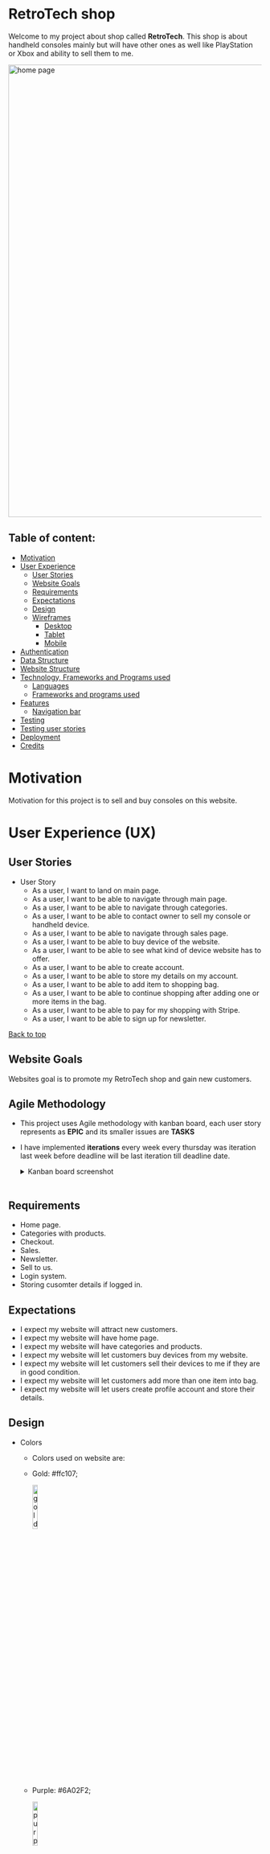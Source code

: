 # RetroTech shop

Welcome to my project about shop called **RetroTech**. This shop is about handheld consoles mainly but will have other ones as well like PlayStation or Xbox and ability to sell them to me.

<img src="docs/website-image.png" alt="home page" width="900">

## Table of content:

- [Motivation](#motivation)
- [User Experience](#user-experience-ux)
    - [User Stories](#user-stories)
    - [Website Goals](#website-goals)
    - [Requirements](#requirements)
    - [Expectations](#expectations)
    - [Design](#design)
    - [Wireframes](#wireframes)
        - [Desktop](#desktop)
        - [Tablet](#tablet)
        - [Mobile](#mobile)
- [Authentication](#authentication)
- [Data Structure](#data-structure)
- [Website Structure](#website-structure)
- [Technology, Frameworks and Programs used](#technology-frameworks-and-programs-used)
    - [Languages](#languages)
    - [Frameworks and programs used](#frameworks-and-programs-used)
- [Features](#features)
    - [Navigation bar](#navigation)
- [Testing](#testing)
- [Testing user stories](#testing-user-stories)
- [Deployment](#deployment)
- [Credits](#credits)

# Motivation

Motivation for this project is to sell and buy consoles on this website.

# User Experience (UX)

## User Stories
- User Story
    - As a user, I want to land on main page.
    - As a user, I want to be able to navigate through main page.
    - As a user, I want to be able to navigate through categories.
    - As a user, I want to be able to contact owner to sell my console or handheld device.
    - As a user, I want to be able to navigate through sales page.
    - As a user, I want to be able to buy device of the website.
    - As a user, I want to be able to see what kind of device website has to offer.
    - As a user, I want to be able to create account.
    - As a user, I want to be able to store my details on my account.
    - As a user, I want to be able to add item to shopping bag.
    - As a user, I want to be able to continue shopping after adding one or more items in the bag.
    - As a user, I want to be able to pay for my shopping with Stripe.
    - As a user, I want to be able to sign up for newsletter.

[Back to top](#)

## Website Goals

Websites goal is to promote my RetroTech shop and gain new customers.

## Agile Methodology

- This project uses Agile methodology with kanban board, each user story represents as **EPIC** and its smaller issues are **TASKS**
- I have implemented **iterations** every week every thursday was iteration last week before deadline will be last iteration till deadline date.

    <details><summary>Kanban board screenshot</summary>
    <img src="docs/kanban-board.png" alt="kanban board"/>
    </details>
    <br>

## Requirements

- Home page.
- Categories with products.
- Checkout.
- Sales.
- Newsletter.
- Sell to us.
- Login system.
- Storing cusomter details if logged in.

## Expectations

- I expect my website will attract new customers.
- I expect my website will have home page.
- I expect my website will have categories and products.
- I expect my website will let customers buy devices from my website.
- I expect my website will let customers sell their devices to me if they are in good condition.
- I expect my website will let customers add more than one item into bag.
- I expect my website will let users create profile account and store their details.

## Design

- Colors
    - Colors used on website are:

    - Gold: #ffc107;

        <img src="docs/gold.png" alt="gold color" width="15%"/>

    - Purple: #6A02F2;

        <img src="docs/purple.png" alt="purple color" width="15%"/>
    
    - Grey: ##4d4e4f;

        <img src="docs/d-grey.png" alt="grey color" width="15%"/>

    - light grey: #eeebeb;

        <img src="docs/light-grey.png" alt="light grey color" width="15%"/>

    - white: #fff;

        <img src="docs/white.png" alt="white color" width="15%"/>

- Fonts:

    Font was used default from Boostrap 5, [Helvetica Neue](https://fontsgeek.com/helvetica-neue-font), [Helvetica](https://fontsgeek.com/helvetica-font), [Arial](https://fontsgeek.com/arial-font), and [sans-serif](https://fontsgeek.com/sans-serif-font) in its default font stack.

- Images: 

    - [Freepik](https://www.freepik.com/free-vector/reviews-concept-landing-page_5156335.htm#query=reviews&position=27&from_view=search&track=locales")

    - [Currys.ie](https://www.currys.ie/)

    - [Smyths](https://www.smythstoys.com/ie/en-ie/)

    - [Retroid](https://www.goretroid.com/)

    - [Anbernic](https://anbernic.com/)

[Back to top](#)

## Wireframes

- Home page.

	**placeholder**

- Products/Categories.

	**placeholder**

- Checkout.

	**placeholder**

- Sales.

	**placeholder**

- Front end admin panel

	**placeholder**

- Profile account

	**placeholder**

- Newsletter

    **placeholder**


# Authentication and Security

### Authentication

- Project uses [Allauth](https://django-allauth.readthedocs.io/en/latest/) as login system, pages were adjusted and styled. Emailing system to login, email confirmation, password recovery and so on works and is being sent.

- Unwanted visitors trying to access restricted pages in project will be redirected to home with message that they are allowed on this site. ``@Login_required`` and 

    ```
    if not request.user.is_superuser:
        messages.error(request, 'You arent allowed there! \
                        redirecting to home page.')
        return redirect(reverse('home'))
        ```

### Security

- All secret keys are stored in **env.py** or stored in variables in [Heroku](https://www.heroku.com/).

# Data Structure

## Database

Category:
| Object | Field |
|---|---|
| ID | is automatically generated |
| name | CharField |
| frontend_name | CharField |

name is given category_choices of handheld, console, games, accessories.
<hr>

Item:
| Object | Field |
|---|---|
| ID | is automatically generated |
| category | ForeignKey to Category model |
| sku_number | CharField |
| product_name | CharField |
| product_model | CharField |
| product_description | TextField |
| price | DecimalField |
| original_price | DecimalField |
| sale | Boolean |
| featured | Boolean |
| image_one | CloudinaryField |
| image_two | CloudinaryField |
| image_three | CloudinaryField |

<hr>

SellToUS:
| Object | Field |
|---|---|
| ID | is automatically generated |
| full_name | CharField |
| email | EmailField |
| brand | CharField |
| model | CharField |
| grade | CharField |
| description | TextField |
| sell_image_one | CloudinaryField |
| sell_image_two | CloudinaryField |
| sell_image_three | CloudinaryField |

<hr>

UserProfile:
| Object | Field |
|---|---|
| ID | is automatically generated |
| user | OnetoOneField with User |
| default_phone_number | CharField |
| default_town_or_city | CharField |
| default_street_address1 | CharField |
| default_street_address2 | CharField |
| default_postcode | CharField |
| default_county_state | CharField |
| default_country | CountryField |

User is imported from django.contrib.auth.models
<hr>

Newsletter:
| Object | Field |
|---|---|
| ID | is automatically generated |
| news_email | EmailField |

newsletter email is called news_email because I made my own context_processors that would pull all email id's from websie when they were provided. This way it prevents unwanted newsletter signups.

<hr>

Order:
| Object | Field |
|---|---|
| ID | is automatically generated |
| order_number | CharField |
| user_profile | ForeignKey to UserProfile |
| full_name | CharField |
| email | EmailField |
| phone_number | CharField |
| country | CountryField |
| postcode | CharField |
| town_or_city | CharField |
| street_address1 | CharField |
| street_address2 | CharField |
| county_state | CharField |
| date | DateTimeField |
| order_total | DecimalField |
| grand_total | DecimalField |
| original_basket | TextField |
| stripe_pid | CharField |

order_total adds up all lineitems,
grand_total is order_total.
order_number is generated by uuid4 with hex and Upper letters.

<hr>

OrderLineItem:
| Object | Field |
|---|---|
| ID | is automatically generated |
| order | ForeignKey to Order |
| item | ForeignKey to Item |
| quantity | IntegerField |
| lineitem_total | DecimalField |

lineitem_total is calculated items price * quantity.

<hr>

<img src="docs/db.png" alt="Item model">

## Logic

<img src="docs/logic.png" alt="website logic" width="1000">

# Website Structure

- Most of website structure comes from Bootstrap itself, and rest is just overrides to make it look nicer.

|  Screen size |  Breakpoint |
|---|---|
| extra small | >= 320px |
| small | >= 576px |
| medium | >= 768px |
| Custom | 768 >= 900 |
| Custom | >= 990 | 

# Technology, Frameworks and Libraries used.

## Languages

- [HTML](https://en.wikipedia.org/wiki/HTML5) 

- [CSS](https://en.wikipedia.org/wiki/CSS)

- [Python](https://en.wikipedia.org/wiki/Python_(programming_language))

- [JavaScript](https://en.wikipedia.org/wiki/JavaScript)

## Frameworks and Libraries used.

- [Django](https://www.djangoproject.com/) Python-based web framework that follows the model–template–views architectural pattern.

- [Gunicorn](https://en.wikipedia.org/wiki/Gunicorn) HTTP server interface.

- [Psycopg](https://wiki.postgresql.org/wiki/Psycopg) Postgres database adaptor.

- [Stripe](https://stripe.com/) Payments.

- [Bootstrap](https://getbootstrap.com/) Bootstrap 5 was used in this project.

- [FontAwesome](https://fontawesome.com/) Icons used in this project.

- [Jquery](https://en.wikipedia.org/wiki/JQuery)

## Tools

- [Heroku](https://www.heroku.com) Deployment of website.

- [ElephantSQL](https://www.elephantsql.com/) Database storing all schemas and data.

- [Cloudinary](https://cloudinary.com/) Storing static files and images.

- [Balsamiq](https://balsamiq.com/) Wireframes.

- [Miniwebtool](https://miniwebtool.com/django-secret-key-generator/) used to generate new key.

- [Favicon](https://favicon.io/favicon-generator/) Favicon generator.

- [Freepik](https://www.freepik.com/) Freepik images

# Features

- Responsive on all devices.
- Custom Front end admin panel.
- Profile accounts.
- Saving details at checkout to user account.
- Checkout with Stripe payments.
- Products and Categories.
- Newsletter
- Emails on newsletter signup, sell to us and if checkout is successful.
- Sell to us.
- Sale.

## Navigation
	
	
**placeholder**

# Testing

1. W3C HTML Validator, CSS Validator, CI Pylinter and JShint.

    - HTML All files have been tested no errors and no warnings on my own code.

	    <img src="docs/indexhtml.png" alt="html validator" width="700">

    - CSS all files tested.
        
        - style.css(main css)
        <img src="docs/main-css.png" alt="css validator" width="700">

        - home.css
        <img src="docs/home.png" alt="css validator" width="700">

        - items.css
        <img src="docs/items.png" alt="css validator" width="700">

        - checkout.css
        <img src="docs/checkout.png" alt="css validator" width="700">

    - Python using CI Pylinter.

        - Home app.

            <img src="docs/home-forms.png" alt="python validator" width="700">

            <img src="docs/home-models.png" alt="python validator" width="700">

            <img src="docs/home-views.png" alt="python validator" width="700">

        - Items app.

            <img src="docs/items-forms.png" alt="python validator" width="700">

            <img src="docs/items-models.png" alt="python validator" width="700">

            <img src="docs/items-sale-signals.png" alt="python validator" width="700">

            <img src="docs/items-views.png" alt="python validator" width="700">

        - Basket app.

            <img src="docs/views-basket.png" alt="python validator" width="700">

            <img src="docs/price-quantity.png" alt="python validator" width="700">

            <img src="docs/context.png" alt="python validator" width="700">

        - Checkout app.

            <img src="docs/forms-checkout.png" alt="python validator" width="700">

            <img src="docs/models-checkout.png" alt="python validator" width="700">

            <img src="docs/signals-checkout.png" alt="python validator" width="700">

            <img src="docs/views-checkout.png" alt="python validator" width="700">

        - Retrotech project.

            <img src="docs/context-processors.png" alt="python validator">


    - Javascript.

        - Autoclosing script for messages.

            <img src="docs/autoclose.png" alt="javascript">


2. Testing on website.

	- Lighthouse:

        - Desktop

            <img src="docs/lighthouse-desktop.png" alt="lighthouse score desktop">

        - Mobile

            <img src="docs/lighthouse-mobile.png" alt="lighthouse score mobile">

3. Testing on portable devices.

	I have tested project on my OnePLus phone and in Developer tools. Everything seems to be fine.

    Two screenshots as an example.

    - Mobile phone.
        <img src="docs/testing-phone.png" alt="testing phone">

    - Tablet.
        <img src="docs/testing-tablet.png" alt="testing tablet">

4. Automated and Manual testing.

### Automated testing:  

- No automated testing has been done.
     
### Manual testing:


#### Customer side

- Testing navigation:
    - Press Sell to us button and will lead to Sell to us page. **This is example**.
    <details><summary>Picture</summary>
    <img src="docs/manual-testing/manual-testing-1.png" alt="home page test"/>
    <img src="docs/manual-testing/manutal-testing-2.png" alt="sell to us page test"/>
    </details>
        <br>

- Login, Sign up and Log out:
    - Press Sign up, fill in your details and confirm your email!

    <details><summary>Picture</summary>
    <img src="docs/manual-testing/manual-testing-3.png" alt="testing sign up"/>
    <img src="docs/manual-testing/manual-testing-4.png" alt="testing sign up"/>
    <img src="docs/manual-testing/manual-testing-5.png" alt="testing sign up"/>
    </details>
    <br>    

    - Press Login, fill in your username and password.
    <details><summary>Picture</summary>
    <img src="docs/manual-testing/manual-testing-6.png" alt="testing login"/>
    <img src="docs/manual-testing/manual-testing-7.png" alt="testing login"/>
    <img src="docs/manual-testing/manual-testing-8.png" alt="testing login"/>
    </details>
    <br>  

    - While logged in navigate on Logout.
    <details><summary>Picture</summary>
    <img src="docs/manual-testing/manual-testing-9.png" alt="testing logout"/>
    <img src="docs/manual-testing/manual-testing-10.png" alt="testing logout"/>
    <img src="docs/manual-testing/manual-testing-11.png" alt="testing logout"/>
    </details>
    <br> 

- Add Items to basket, adjust basket, remove Items.

    - Navigate to any product you want, press add to basket.
    <details><summary>Picture</summary>
    <img src="docs/manual-testing/manual-testing-12.png" alt="add item to basket"/>
    <img src="docs/manual-testing/manual-testing-13.png" alt="add item to basket"/>
    </details>
    <br>

    - Adjust basket, navigate to basket and press + or - accordingly and press Update. Quantity cannot be less than 1 and higher than 99 it will throw errors and wont let you do anything else.

    <details><summary>Picture</summary>
    <img src="docs/manual-testing/manual-testing-14.png" alt="adjust basket"/>
    <img src="docs/manual-testing/manual-testing-15.png" alt="adjust basket"/>
    <img src="docs/manual-testing/manual-testing-16.png" alt="adjust basket"/>
    <img src="docs/manual-testing/manual-testing-17.png" alt="adjust basket"/>
    <img src="docs/manual-testing/manual-testing-18.png" alt="adjust basket"/>
    </details>
    <br>

    - Remove Item from basket.
    <details><summary>Picture</summary>
    <img src="docs/manual-testing/manual-testing-19.png" alt="add item to basket"/>
    <img src="docs/manual-testing/manual-testing-20.png" alt="add item to basket"/>
    </details>
    <br>

- Make Purchase and while saving details to your account.

    - Add Item to basket, navigate to basket, press **Checkout** then fill in your details and press **Complete order**.
    <details><summary>Picture</summary>
    <img src="docs/manual-testing/manual-testing-21.png" alt="make purchase"/>
    <img src="docs/manual-testing/manual-testing-22.png" alt="make purchase"/>
    <img src="docs/manual-testing/manual-testing-23.png" alt="make purchase"/>
    <img src="docs/manual-testing/manual-testing-24.png" alt="make purchase"/>
    <img src="docs/manual-testing/manual-testing-25.png" alt="make purchase"/>
    </details>
    <br>

    - To save your details into your account you need to be logged in, if you dont have an account create one. Select checkbox and when you submit the order by pressing **Complete order**, it will save your details to your account.
    <details><summary>Picture</summary>
    <img src="docs/manual-testing/manual-testing-26.png" alt="save details to your account"/>
    <img src="docs/manual-testing/manual-testing-27.png" alt="save details to your account"/>
    <img src="docs/manual-testing/manual-testing-28.png" alt="save details to your account"/>
    </details>
    <br>

- After purchase while logged in check order history.

    - Go into your account on right hand side you will have your order press on order number, it will open page what you have ordered quantity and total price you paid.
    <details><summary>Picture</summary>
    <img src="docs/manual-testing/manual-testing-35.png" alt="user account order history"/>
    <img src="docs/manual-testing/manual-testing-36.png" alt="user account order history"/>
    <img src="docs/manual-testing/manual-testing-37.png" alt="user account order history"/>
    </details>
    <br>

- Sign up for Newsletter.

    - In footer you have input field, type in your email. If your email was in my database it will throw an error that email is already signed for newsletter.
    <details><summary>Picture</summary>
    <img src="docs/manual-testing/manual-testing-29.png" alt="newsletter signup"/>
    <img src="docs/manual-testing/manual-testing-30.png" alt="newsletter signup"/>
    <img src="docs/manual-testing/manual-testing-31.png" alt="newsletter signup"/>
    </details>
    <br>

- Sell to us.

    - Navigate to **Sell to us**, fill in the details, upload pictures if you have any. You will receive email from us and you will be notified in navigation bar as well if form was successful.
    <details><summary>Picture</summary>
    <img src="docs/manual-testing/manual-testing-32.png" alt="sell to us"/>
    <img src="docs/manual-testing/manual-testing-33.png" alt="sell to us"/>
    <img src="docs/manual-testing/manual-testing-34.png" alt="sell to us"/>
    </details>
    <br>

- View products and details.

    - Hover or press on **Products** select any category or all, press on item to view details.
    <details><summary>Picture</summary>
    <img src="docs/manual-testing/manual-testing-38.png" alt="view products"/>
    <img src="docs/manual-testing/manual-testing-39.png" alt="view products"/>
    <img src="docs/manual-testing/manual-testing-40.png" alt="view products"/>
    </details>
    <br>

- View products on Sale.

    - Navigate to **SALE**.
    <details><summary>Picture</summary>
    <img src="docs/manual-testing/manual-testing-41.png" alt="view products on sale"/>
    <img src="docs/manual-testing/manual-testing-42.png" alt="view products on sale"/>
    </details>
    <br>

- View track your order.

    - Navigate to **track your order** 
    <details><summary>Picture</summary>
    <img src="docs/manual-testing/manual-testing-43.png" alt="view track your order"/>
    <img src="docs/manual-testing/manual-testing-44.png" alt="view track your order"/>
    <img src="docs/manual-testing/manual-testing-45.png" alt="view track your order"/>
    </details>
    <br>

- View FAQ?.

    - Navigate to **FAQ?**
    <details><summary>Picture</summary>
    <img src="docs/manual-testing/manual-testing-46.png" alt="view faq"/>
    <img src="docs/manual-testing/manual-testing-47.png" alt="view faq"/>
    </details>
    <br>

- View Terms and Conditions.

    - Scroll down to footer and navigate to **Terms & Conditions**.
    <details><summary>Picture</summary>
    <img src="docs/manual-testing/manual-testing-48.png" alt="view terms and conditions"/>
    <img src="docs/manual-testing/manual-testing-49.png" alt="view terms and conditions"/>
    </details>
    <br>

- Testing search function.

    - Navigate to search bar 

#### Front end admin panel
- Front end admin panel testing.

    - Login to your account that has superuser privilages and go to account.
    <details><summary>Picture</summary>
    <img src="docs/manual-testing/manual-testing-50.png" alt="login to superuser account"/>
    <img src="docs/manual-testing/manual-testing-51.png" alt="login to superuser account"/>
    <img src="docs/manual-testing/manual-testing-52.png" alt="login to superuser account"/>
    </details>
    <br>

- Front end admin panel preview of newsletter emails.

    - While logged in as super user you will see 4 green buttons in your account, press Newsletter emails, it will render emails subscribed to newsletter. To test out we will input random fake email.
    <details><summary>Picture</summary>
    <img src="docs/manual-testing/manual-testing-53.png" alt="testing newsletter admin"/>
    <img src="docs/manual-testing/manual-testing-54.png" alt="testing newsletter admin"/>
    <img src="docs/manual-testing/manual-testing-55.png" alt="testing newsletter admin"/>
    <img src="docs/manual-testing/manual-testing-56.png" alt="testing newsletter admin"/>
    </details>
    <br>

    - While logged in as super user check if email already been subscribed to newsletter.
    <details><summary>Picture</summary>
    <img src="docs/manual-testing/manual-testing-57.png" alt="testing newsletter admin"/>
    <img src="docs/manual-testing/manual-testing-58.png" alt="testing newsletter admin"/>
    </details>
    <br>

- Front end admin panel sell to us queries.

    - While logged in as super user, check sell to us queries and check if sending queries works and preview them.
    <details><summary>Picture</summary>
    <img src="docs/manual-testing/manual-testing-32.png" alt="sell to us admin"/>
    <img src="docs/manual-testing/manual-testing-33.png" alt="sell to us admin"/>
    <img src="docs/manual-testing/manual-testing-34.png" alt="sell to us admin"/>
    <img src="docs/manual-testing/manual-testing-35.png" alt="sell to us admin"/>
    <img src="docs/manual-testing/manual-testing-60.png" alt="sell to us admin"/>
    <img src="docs/manual-testing/manual-testing-61.png" alt="sell to us admin"/>
    </details>
    <br>

- Front end admin panel orders made by customers.

    - While logged in as super user, check for submited orders and preview them. We will check order done already before by fake email.
    <details><summary>Picture</summary>
    <img src="docs/manual-testing/manual-testing-62.png" alt="testing order preview"/>
    <img src="docs/manual-testing/manual-testing-63.png" alt="testing order preview"/>
    </details>
    <br>

- Front end admin panel FULL CRUD functionality.

    - While logged in as super user, check custom admin panel with CRUD for products.
    <details><summary>Picture</summary>
    <img src="docs/manual-testing/manual-testing-64.png" alt="crud admin panel"/>
    <img src="docs/manual-testing/manual-testing-65.png" alt="crud admin panel"/>
    </details>
    <br>

- CREATE.

    - While logged in as super user, and navigated to cusom admin panel, create a product.
    <details><summary>Picture</summary>
    <img src="docs/manual-testing/manual-testing-66.png" alt="create product"/>
    <img src="docs/manual-testing/manual-testing-67.png" alt="create product"/>
    </details>
    <br>

- READ.

    - While logged in as super user, and navigated to custom admin panel, select newly added product.
    <details><summary>Picture</summary>
    <img src="docs/manual-testing/manual-testing-67.png" alt="read product"/>
    <img src="docs/manual-testing/manual-testing-68.png" alt="read product"/>
    </details>
    <br>

- UPDATE.

    - While logged in as super user, and navigated to custom admin panel, select edit button. Then adjust any of fields you want and preview change in product.
    <details><summary>Picture</summary>
    <img src="docs/manual-testing/manual-testing-69.png" alt="edit product"/>
    <img src="docs/manual-testing/manual-testing-70.png" alt="edit product"/>
    <img src="docs/manual-testing/manual-testing-71.png" alt="edit product"/>
    </details>
    <br>

- DELETE.

    - While logged in as super user, and navigated to custom admin panel, select delete button. Product should be deleted from database.
    <details><summary>Picture</summary>
    <img src="docs/manual-testing/manual-testing-72.png" alt="delete product"/>
    <img src="docs/manual-testing/manual-testing-73.png" alt="delete product"/>
    </details>
    <br>

5. Known bugs.

	**placeholder**

6. Bugs fixed.

	**placeholder**

# Testing user stories

| **Feature**                     | **Action**                          | **Expected Result**                                                                  | **Result** |
|---------------------------------|-------------------------------------|--------------------------------------------------------------------------------------|-------------------|
| **placeholder** | **placeholder** | **placeholder** | PASS |
<details><summary>Picture</summary>
<img src="" alt=""/>
</details>
<br>

# Deployment

## Programs needed:

### Heroku

**placeholder**

### GitHub

**placeholder**

### ElephantSQL

**placeholder**

## Local Development

**placeholder**

**loads of placeholders**

**loads of placeholders**

**loads of placeholders**

**loads of placeholders**

**loads of placeholders**

# Credits 

- [Simen Daehlin](https://github.com/Eventyret) My Mentor.
- [Freepik](https://www.freepik.com/free-vector/reviews-concept-landing-page_5156335.htm#query=reviews&position=27&from_view=search&track=locales") Freepiks website linked to person that created image.
- [Currys.ie](https://www.currys.ie/) Used for images for products.
- [Smyths](https://www.smythstoys.com/ie/en-ie/) Used for images for products.
- [Retroid](https://www.goretroid.com/) Used for images for products.
- [Anbernic](https://anbernic.com/) Used for images for products.
- [The W3C Markup Validation Service](https://validator.w3.org/) Validation of HTML.
- [The W3C CSS Validation Service](https://jigsaw.w3.org/css-validator/) Validation of CSS.
- [Python linter](https://pep8ci.herokuapp.com/#) used to lint python code.
- [JShint](https://jshint.com/) used to lint javascript.
- [Autoprefixer](https://autoprefixer.github.io/) used to prefix CSS.